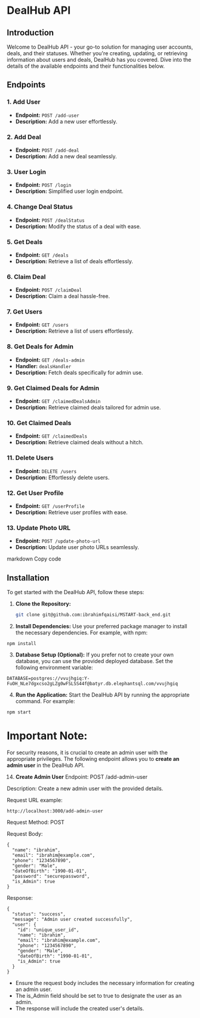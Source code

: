 # DealHub API

## Introduction
Welcome to DealHub API - your go-to solution for managing user accounts, deals, and their statuses. Whether you're creating, updating, or retrieving information about users and deals, DealHub has you covered. Dive into the details of the available endpoints and their functionalities below.

## Endpoints

### 1. Add User
- **Endpoint:** `POST /add-user`
- **Description:** Add a new user effortlessly.

### 2. Add Deal
- **Endpoint:** `POST /add-deal`
- **Description:** Add a new deal seamlessly.

### 3. User Login
- **Endpoint:** `POST /login`
- **Description:** Simplified user login endpoint.

### 4. Change Deal Status
- **Endpoint:** `POST /dealStatus`
- **Description:** Modify the status of a deal with ease.

### 5. Get Deals
- **Endpoint:** `GET /deals`
- **Description:** Retrieve a list of deals effortlessly.

### 6. Claim Deal
- **Endpoint:** `POST /claimDeal`
- **Description:** Claim a deal hassle-free.

### 7. Get Users
- **Endpoint:** `GET /users`
- **Description:** Retrieve a list of users effortlessly.

### 8. Get Deals for Admin
- **Endpoint:** `GET /deals-admin`
- **Handler:** `dealsHandler`
- **Description:** Fetch deals specifically for admin use.

### 9. Get Claimed Deals for Admin
- **Endpoint:** `GET /claimedDealsAdmin`
- **Description:** Retrieve claimed deals tailored for admin use.

### 10. Get Claimed Deals
- **Endpoint:** `GET /claimedDeals`
- **Description:** Retrieve claimed deals without a hitch.

### 11. Delete Users
- **Endpoint:** `DELETE /users`
- **Description:** Effortlessly delete users.

### 12. Get User Profile
- **Endpoint:** `GET /userProfile`
- **Description:** Retrieve user profiles with ease.

### 13. Update Photo URL
- **Endpoint:** `POST /update-photo-url`
- **Description:** Update user photo URLs seamlessly.

markdown
Copy code
## Installation

To get started with the DealHub API, follow these steps:

1. **Clone the Repository:**
   ```bash
   git clone git@github.com:ibrahimfqaisi/MSTART-back_end.git
2. **Install Dependencies:**
Use your preferred package manager to install the necessary dependencies. For example, with npm:

```
npm install
```
3. **Database Setup (Optional):**
If you prefer not to create your own database, you can use the provided deployed database. Set the following environment variable:

```
DATABASE=postgres://vvujhgiq:Y-FuOH_NLe7dgxcso2gLZg0wFSLSS44f@batyr.db.elephantsql.com/vvujhgiq
```
4. **Run the Application:**
Start the DealHub API by running the appropriate command. For example:

```
npm start
```
# Important Note:

For security reasons, it is crucial to create an admin user with the appropriate privileges. The following endpoint allows you to **create an admin user** in the DealHub API.

14. **Create Admin User**
Endpoint: POST /add-admin-user

Description: Create a new admin user with the provided details.

Request URL example:

```
http://localhost:3000/add-admin-user
```
Request Method: POST

Request Body:

```
{
  "name": "ibrahim",
  "email": "ibrahim@example.com",
  "phone": "1234567890",
  "gender": "Male",
  "dateOfBirth": "1990-01-01",
  "password": "securepassword",
  "is_Admin": true
}
```
Response:

```
{
  "status": "success",
  "message": "Admin user created successfully",
  "user": {
    "id": "unique_user_id",
    "name": "ibrahim",
    "email": "ibrahim@example.com",
    "phone": "1234567890",
    "gender": "Male",
    "dateOfBirth": "1990-01-01",
    "is_Admin": true
  }
}
```


- Ensure the request body includes the necessary information for creating an admin user.
- The is_Admin field should be set to true to designate the user as an admin.
- The response will include the created user's details.
